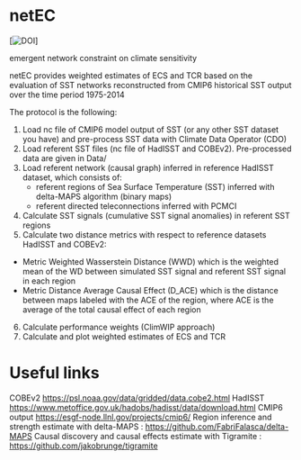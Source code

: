 # netEC
[![DOI](https://zenodo.org/badge/769948700.svg)]

emergent network constraint on climate sensitivity

netEC provides weighted estimates of ECS and TCR based on the evaluation of SST networks reconstructed from CMIP6 historical SST output over the time period 1975-2014

The protocol is the following:

1) Load nc file of CMIP6 model output of SST (or any other SST dataset you have) and pre-process SST data with Climate Data Operator (CDO)
2) Load referent SST files (nc file of HadISST and COBEv2). Pre-processed data are given in Data/ 
4) Load referent network (causal graph) inferred in reference HadISST dataset, which consists of:
   - referent regions of Sea Surface Temperature (SST) inferred with delta-MAPS algorithm (binary maps)
   - referent directed teleconnections inferred with PCMCI 
5) Calculate SST signals (cumulative SST signal anomalies) in referent SST regions
6) Calculate two distance metrics with respect to reference datasets HadISST and COBEv2:
  - Metric Weighted Wasserstein Distance (WWD) which is the weighted mean of the WD between simulated SST signal and referent SST signal in each region
  - Metric Distance Average Causal Effect (D_ACE) which is the distance between maps labeled with the ACE of the region, where ACE is the average of the total causal effect of each region 
6) Calculate performance weights (ClimWIP approach)
7) Calculate and plot weighted estimates of ECS and TCR


# Useful links 

COBEv2 https://psl.noaa.gov/data/gridded/data.cobe2.html
HadISST  https://www.metoffice.gov.uk/hadobs/hadisst/data/download.html
CMIP6 output https://esgf-node.llnl.gov/projects/cmip6/
Region inference and strength estimate with delta-MAPS :  https://github.com/FabriFalasca/delta-MAPS
Causal discovery and causal effects estimate with Tigramite : https://github.com/jakobrunge/tigramite
